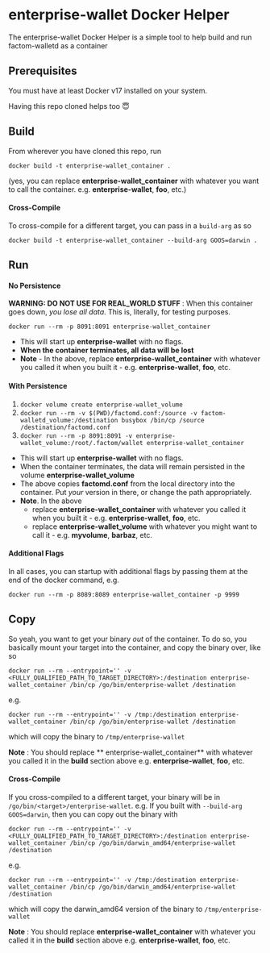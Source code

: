 # enterprise-wallet Docker Helper

The enterprise-wallet Docker Helper is a simple tool to help build and run factom-walletd as a container

## Prerequisites

You must have at least Docker v17 installed on your system.

Having this repo cloned helps too 😇

## Build
From wherever you have cloned this repo, run

`docker build -t enterprise-wallet_container .`

(yes, you can replace **enterprise-wallet_container** with whatever you want to call the container.  e.g. **enterprise-wallet**, **foo**, etc.)

#### Cross-Compile
To cross-compile for a different target, you can pass in a `build-arg` as so

`docker build -t enterprise-wallet_container --build-arg GOOS=darwin .`

## Run
#### No Persistence
**WARNING: DO NOT USE FOR REAL_WORLD STUFF** : When this container goes down, *you lose all data*. This is, literally, for testing purposes.

`docker run --rm -p 8091:8091 enterprise-wallet_container`
  
* This will start up **enterprise-wallet** with no flags.
* **When the container terminates, all data will be lost**
* **Note** - In the above, replace **enterprise-wallet_container** with whatever you called it when you built it - e.g. **enterprise-wallet**, **foo**, etc.

#### With Persistence
1. `docker volume create enterprise-wallet_volume`
2. `docker run --rm -v $(PWD)/factomd.conf:/source -v factom-walletd_volume:/destination busybox /bin/cp /source /destination/factomd.conf`
3. `docker run --rm -p 8091:8091 -v enterprise-wallet_volume:/root/.factom/wallet enterprise-wallet_container`

* This will start up **enterprise-wallet** with no flags.
* When the container terminates, the data will remain persisted in the volume **enterprise-wallet_volume**
* The above copies **factomd.conf** from the local directory into the container. Put _your_ version in there, or change the path appropriately.
* **Note**.  In the above
   * replace **enterprise-wallet_container** with whatever you called it when you built it - e.g. **enterprise-wallet**, **foo**, etc.
   * replace **enterprise-wallet_volume** with whatever you might want to call it - e.g. **myvolume**, **barbaz**, etc.

#### Additional Flags
In all cases, you can startup with additional flags by passing them at the end of the docker command, e.g.

`docker run --rm -p 8089:8089 enterprise-wallet_container -p 9999`


## Copy
So yeah, you want to get your binary _out_ of the container. To do so, you basically mount your target into the container, and copy the binary over, like so


`docker run --rm --entrypoint='' -v <FULLY_QUALIFIED_PATH_TO_TARGET_DIRECTORY>:/destination enterprise-wallet_container /bin/cp /go/bin/enterprise-wallet /destination`

e.g.

`docker run --rm --entrypoint='' -v /tmp:/destination enterprise-wallet_container /bin/cp /go/bin/enterprise-wallet /destination`

which will copy the binary to `/tmp/enterprise-wallet`

**Note** : You should replace ** enterprise-wallet_container** with whatever you called it in the **build** section above  e.g. **enterprise-wallet**, **foo**, etc.

#### Cross-Compile
If you cross-compiled to a different target, your binary will be in `/go/bin/<target>/enterprise-wallet`.  e.g. If you built with `--build-arg GOOS=darwin`, then you can copy out the binary with

`docker run --rm --entrypoint='' -v <FULLY_QUALIFIED_PATH_TO_TARGET_DIRECTORY>:/destination enterprise-wallet_container /bin/cp /go/bin/darwin_amd64/enterprise-wallet /destination`

e.g.

`docker run --rm --entrypoint='' -v /tmp:/destination enterprise-wallet_container /bin/cp /go/bin/darwin_amd64/enterprise-wallet /destination` 

which will copy the darwin_amd64 version of the binary to `/tmp/enterprise-wallet`

**Note** : You should replace **enterprise-wallet_container** with whatever you called it in the **build** section above  e.g. **enterprise-wallet**, **foo**, etc.
